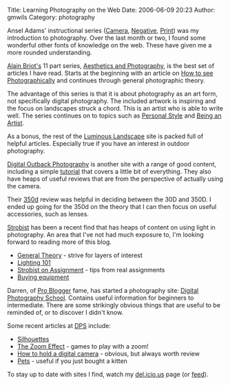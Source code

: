 Title: Learning Photography on the Web
Date: 2006-06-09 20:23
Author: gmwils
Category: photography

Ansel Adams' instructional series ([Camera][], [Negative][], [Print][])
was my introduction to photography. Over the last month or two, I found
some wonderful other fonts of knowledge on the web. These have given me
a more rounded understanding.

[Alain Briot's][] 11 part series, [Aesthetics and Photography][], is the
best set of articles I have read. Starts at the beginning with an
article on [How to see Photographically][] and continues through general
photographic theory.

The advantage of this series is that it is about photography as an art
form, not specifically digital photography. The included artwork is
inspiring and the focus on landscapes struck a chord. This is an artist
who is able to write well. The series continues on to topics such as
[Personal Style][] and [Being an Artist][].

As a bonus, the rest of the [Luminous Landscape][] site is packed full
of helpful articles. Especially true if you have an interest in outdoor
photography.

[Digital Outback Photography][] is another site with a range of good
content, including a simple [tutorial][] that covers a little bit of
everything. They also have heaps of useful reviews that are from the
perspective of actually using the camera.

Their [350d][] review was helpful in deciding between the 30D and 350D.
I ended up going for the 350d on the theory that I can then focus on
useful accessories, such as lenses.

[Strobist][] has been a recent find that has heaps of content on using
light in photography. An area that I've not had much exposure to, I'm
looking forward to reading more of this blog.

-   [General Theory][] - strive for layers of interest
-   [Lighting 101][]
-   [Strobist on Assignment][] - tips from real assignments
-   [Buying equipment][]

Darren, of [Pro Blogger][] fame, has started a photography site:
[Digital Photography School][]. Contains useful information for
beginners to intermediate. There are some strikingly obvious things that
are useful to be reminded of, or to discover I didn't know.

Some recent articles at [DPS][Digital Photography School] include:

-   [Silhouettes][]
-   [The Zoom Effect][] - games to play with a zoom!
-   [How to hold a digital camera][] - obvious, but always worth review
-   [Pets][] - useful if you just bought a kitten

To stay up to date with sites I find, watch my [del.icio.us][]<a> page
(or </a>[feed][]).

  [Camera]: http://www.amazon.com/exec/obidos/ASIN/0821221841/pseudofish-20?creative=327641&camp=14573&link_code=as1
  [Negative]: http://www.amazon.com/exec/obidos/ASIN/0821221868/pseudofish-20?creative=327641&camp=14573&link_code=as1
  [Print]: http://www.amazon.com/exec/obidos/ASIN/0821221876/pseudofish-20?creative=327641&camp=14573&link_code=as1
  [Alain Briot's]: http://www.beautiful-landscape.com/
  [Aesthetics and Photography]: http://luminous-landscape.com/columns/briots_view.shtml
  [How to see Photographically]: http://luminous-landscape.com/columns/aesthetics-1.shtml
  [Personal Style]: http://luminous-landscape.com/columns/aesthetics9.shtml
  [Being an Artist]: http://luminous-landscape.com/columns/aesthetics10.shtml
  [Luminous Landscape]: http://luminous-landscape.com/
  [Digital Outback Photography]: http://www.outbackphoto.com/
  [tutorial]: http://www.outbackphoto.com/handbook/DigitalOutbackPhotography.html
  [350d]: http://www.outbackphoto.com/reviews/equipment/canon_350D/Canon_350D_review.html
  [Strobist]: http://strobist.blogspot.com
  [General Theory]: http://strobist.blogspot.com/2006/06/general-theory-strive-for-layers-of.html
  [Lighting 101]: http://strobist.blogspot.com/2006/03/lighting-101.html
  [Strobist on Assignment]: http://strobist.blogspot.com/2006/03/on-assignment.html
  [Buying equipment]: http://strobist.blogspot.com/2006/04/money-choices-light-or-mor_114590285884455531.html
  [Pro Blogger]: http://www.problogger.net/
  [Digital Photography School]: http://digital-photography-school.com/blog/
  [Silhouettes]: http://digital-photography-school.com/blog/how-to-photograph-silhouettes/
  [The Zoom Effect]: http://digital-photography-school.com/blog/using-the-zoom-effect/
  [How to hold a digital camera]: http://digital-photography-school.com/blog/how-to-hold-a-digital-camera/
  [Pets]: http://digital-photography-school.com/blog/how-to-photograph-pets/
  [del.icio.us]: http://del.icio.us/gmwils/photography
  [feed]: http://del.icio.us/rss/gmwils/photography
